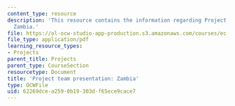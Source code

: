```yaml
---
content_type: resource
description: 'This resource contains the information regarding Project team presentation:
  Zambia.'
file: https://ol-ocw-studio-app-production.s3.amazonaws.com/courses/ec-701j-d-lab-i-development-fall-2009/62269dcea2590b19303df65ece9cace7_MITEC_701JF09_proj_zambia.pdf
file_type: application/pdf
learning_resource_types:
- Projects
parent_title: Projects
parent_type: CourseSection
resourcetype: Document
title: 'Project team presentation: Zambia'
type: OCWFile
uid: 62269dce-a259-0b19-303d-f65ece9cace7
---
```

